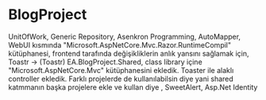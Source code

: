 # BlogProject
  UnitOfWork, Generic Repository, Asenkron Programming, AutoMapper, WebUI kısmında "Microsoft.AspNetCore.Mvc.Razor.RuntimeCompil" kütüphanesi, frontend tarafında değişikliklerin anlık yansını sağlamak için, Toastr -> (Toastr) EA.BlogProject.Shared, class library içine  "Microsoft.AspNetCore.Mvc" kütüphanesini ekledik. Toaster ile alaklı controller ekledik. Farklı projelerde de kullanılabilsin diye yani shared katmmanın başka projelere ekle ve kullan diye , SweetAlert,  Asp.Net Identity
